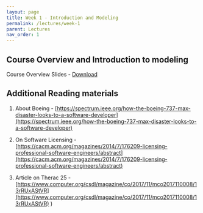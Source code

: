 ```yaml
---
layout: page
title: Week 1 - Introduction and Modeling
permalink: /lectures/week-1
parent: Lectures
nav_order: 1
---
```


## Course Overview and Introduction to modeling

Course Overview Slides - [Download](https://karthikv1392.github.io/cs6401_se/slides/L01_Course_Overview.pdf)

## Additional Reading materials

  1. About Boeing  - [https://spectrum.ieee.org/how-the-boeing-737-max-disaster-looks-to-a-software-developer](https://spectrum.ieee.org/how-the-boeing-737-max-disaster-looks-to-a-software-developer)

  2. On Software Licensing - [https://cacm.acm.org/magazines/2014/7/176209-licensing-professional-software-engineers/abstract](https://cacm.acm.org/magazines/2014/7/176209-licensing-professional-software-engineers/abstract)

  3. Article on Therac 25 - [https://www.computer.org/csdl/magazine/co/2017/11/mco2017110008/13rRUxAStVR](https://www.computer.org/csdl/magazine/co/2017/11/mco2017110008/13rRUxAStVR)
)
